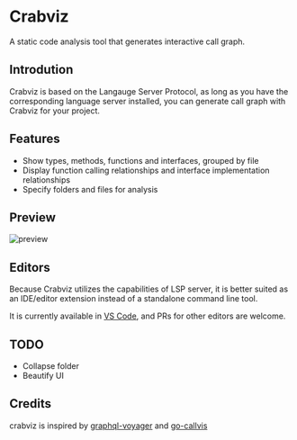 # Crabviz

A static code analysis tool that generates interactive call graph.

## Introdution

Crabviz is based on the Langauge Server Protocol,
as long as you have the corresponding language server installed,
you can generate call graph with Crabviz for your project.

## Features

* Show types, methods, functions and interfaces, grouped by file
* Display function calling relationships and interface implementation relationships
* Specify folders and files for analysis

## Preview

![preview](https://user-images.githubusercontent.com/20551552/242812058-60584f59-a8f0-4a56-90eb-373c3f3b8cd5.gif)

## Editors

Because Crabviz utilizes the capabilities of LSP server, it is better suited as an IDE/editor extension instead of a standalone command line tool.

It is currently available in [VS Code](editors/code/), and PRs for other editors are welcome.

## TODO

* Collapse folder
* Beautify UI

## Credits

crabviz is inspired by [graphql-voyager](https://github.com/APIs-guru/graphql-voyager) and [
go-callvis](https://github.com/ofabry/go-callvis)
